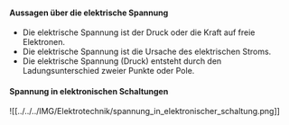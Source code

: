 #### Aussagen über die elektrische Spannung

- Die elektrische Spannung ist der Druck oder die Kraft auf freie Elektronen.
- Die elektrische Spannung ist die Ursache des elektrischen Stroms.
- Die elektrische Spannung (Druck) entsteht durch den Ladungsunterschied zweier Punkte oder Pole.

#### Spannung in elektronischen Schaltungen
![[../../../IMG/Elektrotechnik/spannung_in_elektronischer_schaltung.png]]